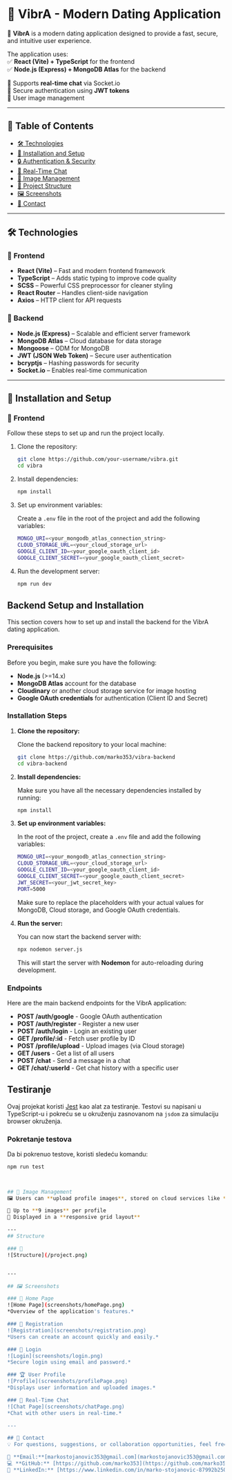 
# 🎉 VibrA - Modern Dating Application  

🚀 **VibrA** is a modern dating application designed to provide a fast, secure, and intuitive user experience.  

The application uses:  
✅ **React (Vite) + TypeScript** for the frontend  
✅ **Node.js (Express) + MongoDB Atlas** for the backend  

🔹 Supports **real-time chat** via Socket.io  
🔹 Secure authentication using **JWT tokens**  
🔹 User image management  

---

## 📌 Table of Contents  
- [🛠️ Technologies](#️-technologies)  
- [🚀 Installation and Setup](#-installation-and-setup)  
- [🔒 Authentication & Security](#-authentication--security)  
- [💬 Real-Time Chat](#-real-time-chat)  
- [📸 Image Management](#-image-management)  
- [📂 Project Structure](#-project-structure)  
- [🖼️ Screenshots](#-screenshots)  
- [📩 Contact](#-contact)  

---

## 🛠️ Technologies  

### 📌 **Frontend**  
- **React (Vite)** – Fast and modern frontend framework  
- **TypeScript** – Adds static typing to improve code quality  
- **SCSS** – Powerful CSS preprocessor for cleaner styling  
- **React Router** – Handles client-side navigation  
- **Axios** – HTTP client for API requests  

### 🔧 **Backend**  
- **Node.js (Express)** – Scalable and efficient server framework  
- **MongoDB Atlas** – Cloud database for data storage  
- **Mongoose** – ODM for MongoDB  
- **JWT (JSON Web Token)** – Secure user authentication  
- **bcryptjs** – Hashing passwords for security  
- **Socket.io** – Enables real-time communication

- ---

  ## 🚀 Installation and Setup  

  ### 📌 **Frontend**

Follow these steps to set up and run the project locally.
1. Clone the repository:

    ```bash
    git clone https://github.com/your-username/vibra.git
    cd vibra
    ```

2. Install dependencies:

    ```bash
    npm install
    ```

3. Set up environment variables:

    Create a `.env` file in the root of the project and add the following variables:

    ```bash
    MONGO_URI=<your_mongodb_atlas_connection_string>
    CLOUD_STORAGE_URL=<your_cloud_storage_url>
    GOOGLE_CLIENT_ID=<your_google_oauth_client_id>
    GOOGLE_CLIENT_SECRET=<your_google_oauth_client_secret>
    ```

4. Run the development server:

    ```bash
    npm run dev
    ```

## Backend Setup and Installation

This section covers how to set up and install the backend for the VibrA dating application.

### Prerequisites

Before you begin, make sure you have the following:

- **Node.js** (>=14.x)
- **MongoDB Atlas** account for the database
- **Cloudinary** or another cloud storage service for image hosting
- **Google OAuth credentials** for authentication (Client ID and Secret)

### Installation Steps

1. **Clone the repository:**

    Clone the backend repository to your local machine:

    ```bash
    git clone https://github.com/marko353/vibra-backend
    cd vibra-backend
    ```

2. **Install dependencies:**

    Make sure you have all the necessary dependencies installed by running:

    ```bash
    npm install
    ```

3. **Set up environment variables:**

    In the root of the project, create a `.env` file and add the following variables:

    ```bash
    MONGO_URI=<your_mongodb_atlas_connection_string>
    CLOUD_STORAGE_URL=<your_cloud_storage_url>
    GOOGLE_CLIENT_ID=<your_google_oauth_client_id>
    GOOGLE_CLIENT_SECRET=<your_google_oauth_client_secret>
    JWT_SECRET=<your_jwt_secret_key>
    PORT=5000
    ```

    Make sure to replace the placeholders with your actual values for MongoDB, Cloud storage, and Google OAuth credentials.

4. **Run the server:**

    You can now start the backend server with:

    ```bash
    npx nodemon server.js
    ```

    This will start the server with **Nodemon** for auto-reloading during development.

### Endpoints

Here are the main backend endpoints for the VibrA application:

- **POST /auth/google** - Google OAuth authentication
- **POST /auth/register** - Register a new user
- **POST /auth/login** - Login an existing user
- **GET /profile/:id** - Fetch user profile by ID
- **POST /profile/upload** - Upload images (via Cloud storage)
- **GET /users** - Get a list of all users
- **POST /chat** - Send a message in a chat
- **GET /chat/:userId** - Get chat history with a specific user

## Testiranje

Ovaj projekat koristi [Jest](https://jestjs.io/) kao alat za testiranje. Testovi su napisani u TypeScript-u i pokreću se u okruženju zasnovanom na `jsdom` za simulaciju browser okruženja.

### Pokretanje testova

Da bi pokrenuo testove, koristi sledeću komandu:

```bash
npm run test

  

## 📸 Image Management  
🖼️ Users can **upload profile images**, stored on cloud services like **Cloudinary** or **AWS S3**.  

🔹 Up to **9 images** per profile  
🔹 Displayed in a **responsive grid layout**  

---
## Structure

### 📍  
![Structure](/project.png)  


---

## 🖼️ Screenshots  

### 📍 Home Page  
![Home Page](screenshots/homePage.png)  
*Overview of the application's features.*  

### 🔐 Registration  
![Registration](screenshots/registration.png)  
*Users can create an account quickly and easily.*  

### 🔑 Login  
![Login](screenshots/login.png)  
*Secure login using email and password.*  

### 🏆 User Profile  
![Profile](screenshots/profilePage.png)  
*Displays user information and uploaded images.*  

### 💬 Real-Time Chat  
![Chat Page](screenshots/chatPage.png)  
*Chat with other users in real-time.*  

---

## 📩 Contact  
💡 For questions, suggestions, or collaboration opportunities, feel free to reach out:  

📧 **Email:**[markostojanovic353@gmail.com](markostojanovic353@gmail.com)  
💻 **GitHub:** [https://github.com/marko353](https://github.com/marko353)  
🔗 **LinkedIn:** [https://www.linkedin.com/in/marko-stojanovic-87992b250/](https://www.linkedin.com/in/marko-stojanovic-87992b250/)  
